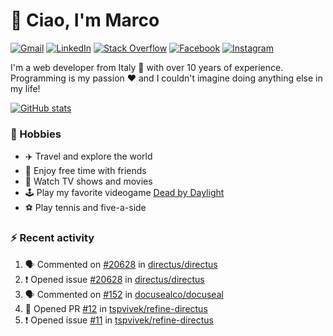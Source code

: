 # 👋 Ciao, I'm Marco

[![Gmail](https://img.shields.io/badge/Gmail-%23BB001B?style=flat-square&logo=gmail&logoColor=white)](mailto:gremo1982@gmail.com)
[![LinkedIn](https://img.shields.io/badge/LinkedIn-%230e76a8?style=flat-square&logo=linkedin)](https://www.linkedin.com/in/marco-polichetti)
[![Stack Overflow](https://img.shields.io/stackexchange/stackoverflow/r/220180?style=flat&logo=stackoverflow&label=Stack%20Overflow&color=%23F47F24)](https://stackoverflow.com/users/220180)
[![Facebook](https://img.shields.io/badge/-Facebook-%234267B2?style=flat-square&logo=facebook&logoColor=white)](https://www.facebook.com/marco.poliketti)
[![Instagram](https://img.shields.io/badge/-Instagram-%23C13584?style=flat-square&logo=instagram&logoColor=white)](https://www.instagram.com/marco.gremo)

I'm a web developer from Italy 🍕 with over 10 years of experience. Programming is my passion ❤️ and I couldn't imagine doing anything else in my life!

[![GitHub stats](https://github-readme-stats.vercel.app/api?username=gremo&show_icons=true&rank_icon=github&theme=transparent)](https://github.com/anuraghazra/github-readme-stats)

### 📅 Hobbies

- ✈️ Travel and explore the world
- 🍻 Enjoy free time with friends
- 🎥 Watch TV shows and movies
- 🕹️ Play my favorite videogame [Dead by Daylight](https://deadbydaylight.com)
- ⚽ Play tennis and five-a-side

### ⚡ Recent activity

<!--START_SECTION:activity-->
1. 🗣 Commented on [#20628](https://github.com/directus/directus/issues/20628#issuecomment-1838742974) in [directus/directus](https://github.com/directus/directus)
2. ❗ Opened issue [#20628](https://github.com/directus/directus/issues/20628) in [directus/directus](https://github.com/directus/directus)
3. 🗣 Commented on [#152](https://github.com/docusealco/docuseal/issues/152#issuecomment-1837592815) in [docusealco/docuseal](https://github.com/docusealco/docuseal)
4. 💪 Opened PR [#12](https://github.com/tspvivek/refine-directus/pull/12) in [tspvivek/refine-directus](https://github.com/tspvivek/refine-directus)
5. ❗ Opened issue [#11](https://github.com/tspvivek/refine-directus/issues/11) in [tspvivek/refine-directus](https://github.com/tspvivek/refine-directus)
<!--END_SECTION:activity-->
